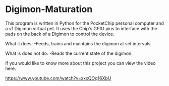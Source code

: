 # Digimon-Maturation

This program is written in Python for the PocketChip personal computer and a v1 Digimon virtual pet. It uses the Chip's GPIO pins to interface with the pads on the back of a Digimon to control the device.

What it does:
-Feeds, trains and maintains the digimon at set intervals.

What is does not do:
-Reads the current state of the digimon.

If you would like to know more about this project you can view the video here. 

https://www.youtube.com/watch?v=xxxQOq16XbU
